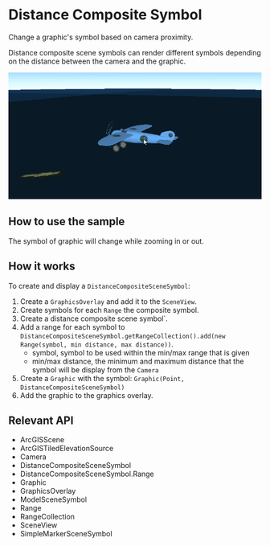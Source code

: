 # Distance Composite Symbol

Change a graphic's symbol based on camera proximity.

Distance composite scene symbols can render different symbols depending on the distance between the camera and the graphic.

![](DistanceCompositeSymbol.gif)

## How to use the sample

The symbol of graphic will change while zooming in or out.

## How it works

To create and display a `DistanceCompositeSceneSymbol`:

1. Create a `GraphicsOverlay` and add it to the `SceneView`.
2. Create symbols for each `Range` the composite symbol.
3. Create a distance composite scene symbol`.
4. Add a range for each symbol to `DistanceCompositeSceneSymbol.getRangeCollection().add(new Range(symbol, min distance, max distance))`.
    * symbol, symbol to be used within the min/max range that is given
    * min/max distance, the minimum and maximum distance that the symbol will be display from the `Camera`
5. Create a `Graphic` with the symbol: `Graphic(Point, DistanceCompositeSceneSymbol)`
6. Add the graphic to the graphics overlay.

## Relevant API

* ArcGISScene
* ArcGISTiledElevationSource
* Camera
* DistanceCompositeSceneSymbol
* DistanceCompositeSceneSymbol.Range
* Graphic
* GraphicsOverlay
* ModelSceneSymbol
* Range
* RangeCollection
* SceneView
* SimpleMarkerSceneSymbol
